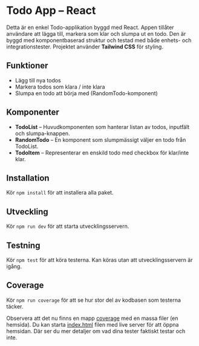 # Todo App – React

Detta är en enkel Todo-applikation byggd med React. Appen tillåter användare att lägga till, markera som klar och slumpa ut en todo. Den är byggd med komponentbaserad struktur och testad med både enhets- och integrationstester.
Projektet använder **Tailwind CSS** för styling.

## Funktioner

- Lägg till nya todos
- Markera todos som klara / inte klara
- Slumpa en todo att börja med (RandomTodo-komponent)

## Komponenter

- **TodoList** – Huvudkomponenten som hanterar listan av todos, inputfält och slumpa-knappen.  
- **RandomTodo** – En komponent som slumpmässigt väljer en todo från TodoList.  
- **TodoItem** – Representerar en enskild todo med checkbox för klar/inte klar. 

## Installation

Kör `npm install` för att installera alla paket.

## Utveckling

Kör `npm run dev` för att starta utvecklingsservern.

## Testning

Kör `npm test` för att köra testerna. Kan köras utan att utvecklingsservern är igång.

## Coverage

Kör `npm run coverage` för att se hur stor del av kodbasen som testerna täcker.

Observera att det nu finns en mapp [coverage](./coverage) med en massa filer (en hemsida). Du kan starta [index.html](./coverage/index.html) filen med live server för att öppna hemsidan. Där ser du mer detaljer om vad dina tester faktiskt testar och inte.
